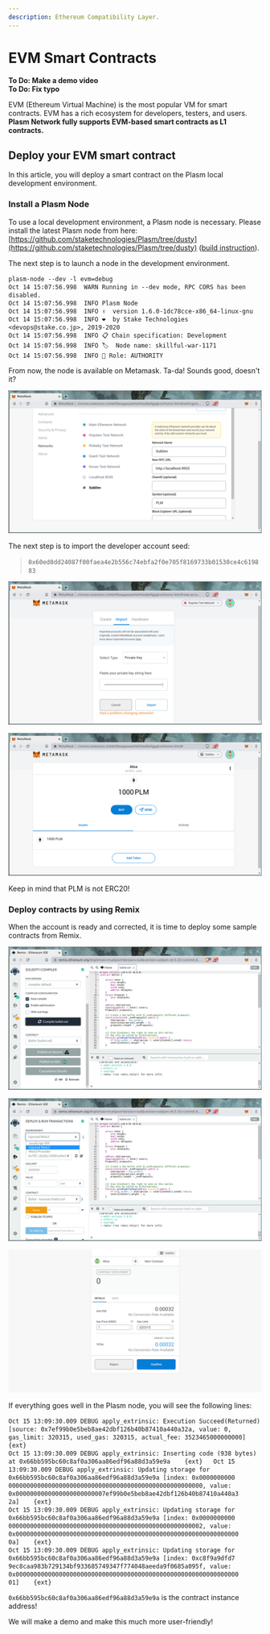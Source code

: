 ```yaml
---
description: Ethereum Compatibility Layer.
---
```


# EVM Smart Contracts

**To Do: Make a demo video  
To Do: Fix typo**

EVM \(Ethereum Virtual Machine\) is the most popular VM for smart contracts. EVM has a rich ecosystem for developers, testers, and users. **Plasm Network fully supports EVM-based smart contracts as L1 contracts.**

## Deploy your EVM smart contract

In this article, you will deploy a smart contract on the Plasm local development environment.

### Install a Plasm Node

To use a  local development environment, a Plasm node is necessary. Please install the latest Plasm node from here: [https://github.com/staketechnologies/Plasm/tree/dusty](https://github.com/staketechnologies/Plasm/tree/dusty) \([build instruction](https://github.com/staketechnologies/Plasm/tree/dusty#building-from-source)\).

The next step is to launch a node in the development environment.

```text
plasm-node --dev -l evm=debug
Oct 14 15:07:56.998  WARN Running in --dev mode, RPC CORS has been disabled.    
Oct 14 15:07:56.998  INFO Plasm Node                                                                                           
Oct 14 15:07:56.998  INFO ✌️  version 1.6.0-1dc78cce-x86_64-linux-gnu    
Oct 14 15:07:56.998  INFO ❤️  by Stake Technologies <devops@stake.co.jp>, 2019-2020    
Oct 14 15:07:56.998  INFO 📋 Chain specification: Development     
Oct 14 15:07:56.998  INFO 🏷  Node name: skillful-war-1171    
Oct 14 15:07:56.998  INFO 👤 Role: AUTHORITY
```

From now, the node is available on Metamask. Ta-da! Sounds good, doesn't it?

![Plasm development node. Metamask connection settings.](../.gitbook/assets/network_connection.png)

The next step is to import the developer account seed:

> `0x60ed0dd24087f00faea4e2b556c74ebfa2f0e705f8169733b01530ce4c619883`

![Import developer account seed.](../.gitbook/assets/import_dev_account.png)

![Imported account balance.](../.gitbook/assets/account_imported.png)

Keep in mind that PLM is not ERC20! 

### Deploy contracts by using Remix

When the account is ready and corrected, it is time to deploy some sample contracts from Remix.

![Use Remix demo contract.](../.gitbook/assets/remix_demo.png)

![Change deployment environment to Metamask injected web3 instance.](../.gitbook/assets/change_env.png)

![Push &quot;deploy&quot; and approve transaction on Metamask.](../.gitbook/assets/deploy%20%281%29.png)

If everything goes well in the Plasm node, you will see the following lines:

```text
Oct 15 13:09:30.009 DEBUG apply_extrinsic: Execution Succeed(Returned) [source: 0x7ef99b0e5beb8ae42dbf126b40b87410a440a32a, value: 0, gas_limit: 320315, used_gas: 320315, actual_fee: 3523465000000000]    {ext}                                             
Oct 15 13:09:30.009 DEBUG apply_extrinsic: Inserting code (938 bytes) at 0x66bb595bc60c8af0a306aa86edf96a88d3a59e9a    {ext}   Oct 15 13:09:30.009 DEBUG apply_extrinsic: Updating storage for 0x66bb595bc60c8af0a306aa86edf96a88d3a59e9a [index: 0x0000000000
000000000000000000000000000000000000000000000000000000, value: 0x0000000000000000000000007ef99b0e5beb8ae42dbf126b40b87410a440a3
2a]    {ext}                                                                                                                   
Oct 15 13:09:30.009 DEBUG apply_extrinsic: Updating storage for 0x66bb595bc60c8af0a306aa86edf96a88d3a59e9a [index: 0x0000000000
000000000000000000000000000000000000000000000000000002, value: 0x00000000000000000000000000000000000000000000000000000000000000
0a]    {ext}
Oct 15 13:09:30.009 DEBUG apply_extrinsic: Updating storage for 0x66bb595bc60c8af0a306aa86edf96a88d3a59e9a [index: 0xc8f9a9dfd7
9ec8caa983b729134bf933685749347f774048aeeda9f0685a095f, value: 0x00000000000000000000000000000000000000000000000000000000000000
01]    {ext}
```

 `0x66bb595bc60c8af0a306aa86edf96a88d3a59e9a` is the contract instance address!

We will make a demo and make this much more user-friendly!

